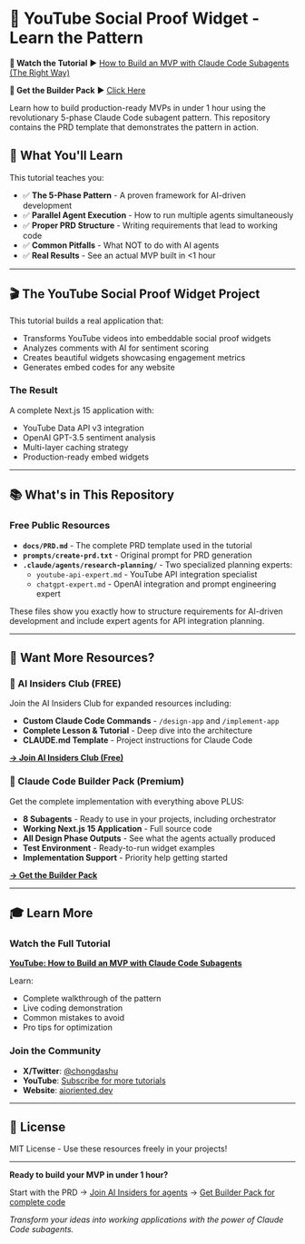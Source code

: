 # 🎯 YouTube Social Proof Widget - Learn the Pattern

**🎥 Watch the Tutorial** ► [How to Build an MVP with Claude Code Subagents (The Right Way)](https://www.youtube.com/watch?v=3564u77Vyqk)

**🧰 Get the Builder Pack** ► [Click Here](https://rebrand.ly/e75fcd)

Learn how to build production-ready MVPs in under 1 hour using the revolutionary 5-phase Claude Code subagent pattern. This repository contains the PRD template that demonstrates the pattern in action.

## 📖 What You'll Learn

This tutorial teaches you:

- ✅ **The 5-Phase Pattern** - A proven framework for AI-driven development
- ✅ **Parallel Agent Execution** - How to run multiple agents simultaneously
- ✅ **Proper PRD Structure** - Writing requirements that lead to working code
- ✅ **Common Pitfalls** - What NOT to do with AI agents
- ✅ **Real Results** - See an actual MVP built in <1 hour

---

## 🎬 The YouTube Social Proof Widget Project

This tutorial builds a real application that:

- Transforms YouTube videos into embeddable social proof widgets
- Analyzes comments with AI for sentiment scoring
- Creates beautiful widgets showcasing engagement metrics
- Generates embed codes for any website

### The Result

A complete Next.js 15 application with:

- YouTube Data API v3 integration
- OpenAI GPT-3.5 sentiment analysis
- Multi-layer caching strategy
- Production-ready embed widgets

---

## 📚 What's in This Repository

### Free Public Resources

- **`docs/PRD.md`** - The complete PRD template used in the tutorial
- **`prompts/create-prd.txt`** - Original prompt for PRD generation
- **`.claude/agents/research-planning/`** - Two specialized planning experts:
  - `youtube-api-expert.md` - YouTube API integration specialist
  - `chatgpt-expert.md` - OpenAI integration and prompt engineering expert

These files show you exactly how to structure requirements for AI-driven development and include expert agents for API integration planning.

---

## 🚀 Want More Resources?

### 🎁 AI Insiders Club (FREE)

Join the AI Insiders Club for expanded resources including:

- **Custom Claude Code Commands** - `/design-app` and `/implement-app`
- **Complete Lesson & Tutorial** - Deep dive into the architecture
- **CLAUDE.md Template** - Project instructions for Claude Code

[**→ Join AI Insiders Club (Free)**](https://aioriented.dev/insiders)

### 💎 Claude Code Builder Pack (Premium)

Get the complete implementation with everything above PLUS:

- **8 Subagents** - Ready to use in your projects, including orchestrator
- **Working Next.js 15 Application** - Full source code
- **All Design Phase Outputs** - See what the agents actually produced
- **Test Environment** - Ready-to-run widget examples
- **Implementation Support** - Priority help getting started

[**→ Get the Builder Pack**](https://rebrand.ly/e75fcd)

---

## 🎓 Learn More

### Watch the Full Tutorial

[**YouTube: How to Build an MVP with Claude Code Subagents**](https://www.youtube.com/watch?v=3564u77Vyqk)

Learn:

- Complete walkthrough of the pattern
- Live coding demonstration
- Common mistakes to avoid
- Pro tips for optimization

### Join the Community

- **X/Twitter**: [@chongdashu](https://x.com/chongdashu)
- **YouTube**: [Subscribe for more tutorials](https://youtube.com/@chongdashu)
- **Website**: [aioriented.dev](https://aioriented.dev)

---

## 📄 License

MIT License - Use these resources freely in your projects!

---

**Ready to build your MVP in under 1 hour?**

Start with the PRD → [Join AI Insiders for agents](https://aioriented.dev/insiders) → [Get Builder Pack for complete code](https://rebrand.ly/e75fcd)

_Transform your ideas into working applications with the power of Claude Code subagents._
